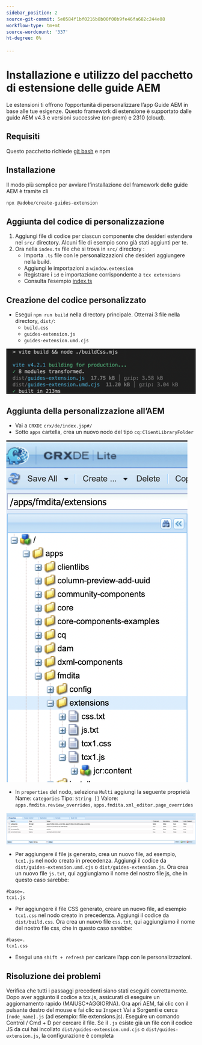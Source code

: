 ```yaml
---
sidebar_position: 2
source-git-commit: 5e0584f1bf0216b8b00f00b9fe46fa682c244e08
workflow-type: tm+mt
source-wordcount: '337'
ht-degree: 0%

---
```



# Installazione e utilizzo del pacchetto di estensione delle guide AEM

Le estensioni ti offrono l’opportunità di personalizzare l’app Guide AEM in base alle tue esigenze. Questo framework di estensione è supportato dalle guide AEM v4.3 e versioni successive (on-prem) e 2310 (cloud).

## Requisiti

Questo pacchetto richiede [git bash](https://github.com/git-guides/install-git) e npm

## Installazione

Il modo più semplice per avviare l’installazione del framework delle guide AEM è tramite cli

```bash
npx @adobe/create-guides-extension
```

## Aggiunta del codice di personalizzazione

1. Aggiungi file di codice per ciascun componente che desideri estendere nel `src/` directory. Alcuni file di esempio sono già stati aggiunti per te.
2. Ora nella `index.ts` file che si trova in `src/` directory :
   - Importa `.ts` file con le personalizzazioni che desideri aggiungere nella build.
   - Aggiungi le importazioni a `window.extension`
   - Registrare i `id` e importazione corrispondente a `tcx extensions`
   - Consulta l’esempio [index.ts](../../../src/index.ts)

## Creazione del codice personalizzato

- Esegui `npm run build` nella directory principale. Otterrai 3 file nella directory, `dist/`:
   - `build.css`
   - `guides-extension.js`
   - `guides-extension.umd.cjs`

![Genera output](./../imgs/build_output.png)

## Aggiunta della personalizzazione all’AEM

- Vai a `CRXDE` `crx/de/index.jsp#/`
- Sotto `apps` cartella, crea un nuovo nodo del tipo `cq:ClientLibraryFolder`

![Struttura delle cartelle](./../imgs/crxde_folder_structure.png)

- In `properties` del nodo, seleziona `Multi` aggiungi la seguente proprietà Name: `categories`
Tipo: `String []`
Valore: `apps.fmdita.review_overrides`, `apps.fmdita.xml_editor.page_overrides`

![Proprietà cartella](./../imgs/crxde_folder_properties.png)

- Per aggiungere il file js generato, crea un nuovo file, ad esempio, `tcx1.js` nel nodo creato in precedenza. Aggiungi il codice da `dist/guides-extension.umd.cjs` o `dist/guides-extension.js`. Ora crea un nuovo file `js.txt`, qui aggiungiamo il nome del nostro file js, che in questo caso sarebbe:

```t
#base=.
tcx1.js
```

- Per aggiungere il file CSS generato, creare un nuovo file, ad esempio `tcx1.css` nel nodo creato in precedenza. Aggiungi il codice da `dist/build.css`. Ora crea un nuovo file `css.txt`, qui aggiungiamo il nome del nostro file css, che in questo caso sarebbe:

```t
#base=.
tcx1.css
```

- Esegui una `shift + refresh` per caricare l’app con le personalizzazioni.

## Risoluzione dei problemi

Verifica che tutti i passaggi precedenti siano stati eseguiti correttamente.
Dopo aver aggiunto il codice a tcx.js, assicurati di eseguire un aggiornamento rapido (MAIUSC+AGGIORNA).
Ora apri AEM, fai clic con il pulsante destro del mouse e fai clic su `Inspect`
Vai a Sorgenti e cerca `[node_name].js` (ad esempio: file extensions.js). Eseguire un comando Control / Cmd + D per cercare il file. Se il `.js` esiste già un file con il codice JS da cui hai incollato `dist/guides-extension.umd.cjs` o `dist/guides-extension.js`, la configurazione è completa
